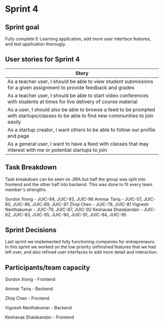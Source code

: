 # Sprint 4

## Sprint goal

Fully complete E-Learning application, add more user interface features, and test application thorougly.

## User stories for Sprint 4

| Story |
| ----- |
| As a teacher user, I should be able to view student submissions for a given assignment to provide feedback and grades | John | Most Important |
| As a teacher user, I should be able to start video conferences with students at times for live delivery of course material | John | Most Important |
| As a user, I should also be able to browse a feed to be prompted with startups/classes to be able to find new communities to join easily | Timothy | Important |
| As a startup creator, I want others to be able to follow our profile and page | Timothy | Important | 
| As a general user, I want to have a feed with classes that may interest with me or potential startups to join | Paula/Timothy | Somewhat Important |

## Task Breakdown

Task breakdown can be seen on JIRA but half the group was split into frontend and the other half into backend. This was done to fit every team member's strengths.

Gordon Xiong - JUIC-84, JUIC-93, JUIC-96
Ammar Tariq - JUIC-57, JUIC-80, JUIC-86, JUIC-89, JUIC-97
Zhiqi Chen - JUIC-78, JUIC-81
Vignesh Nanthakumar - JUIC-79, JUIC-87, JUIC-92
Keshavaa Shaiskandan - JUIC-82, JUIC-83, JUIC-85, JUIC-90, JUIC-91, JUIC-94, JUIC-95

## Sprint Decisions

Last sprint we implemented fully functioning companies for entrepreneurs. In this sprint we worked on the low priority unfinished features that we had left over, and also refined user interfaces to add more detail and interaction.

## Participants/team capacity

Gordon Xiong - Frontend

Ammar Tariq - Backend

Zhiqi Chen - Frontend

Vignesh Nanthakumar - Backend

Keshavaa Shaiskandan - Frontend
